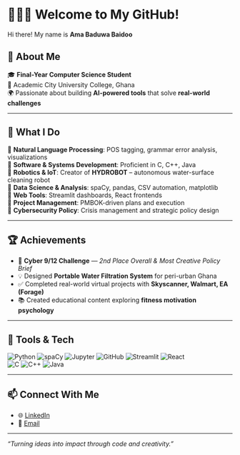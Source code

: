 # 👩🏽‍💻 Welcome to My GitHub!

Hi there! My name is **Ama Baduwa Baidoo**

## 🚀 About Me

🎓 **Final-Year Computer Science Student**  
📍 Academic City University College, Ghana  
🌍 Passionate about building **AI-powered tools** that solve **real-world challenges**

---

## 💼 What I Do

🔹 **Natural Language Processing**: POS tagging, grammar error analysis, visualizations  
🔹 **Software & Systems Development**: Proficient in C, C++, Java  
🔹 **Robotics & IoT**: Creator of **HYDROBOT** – autonomous water-surface cleaning robot  
🔹 **Data Science & Analysis**: spaCy, pandas, CSV automation, matplotlib  
🔹 **Web Tools**: Streamlit dashboards, React frontends  
🔹 **Project Management**: PMBOK-driven plans and execution  
🔹 **Cybersecurity Policy**: Crisis management and strategic policy design


---

## 🏆 Achievements

- 🥈 **Cyber 9/12 Challenge** — *2nd Place Overall & Most Creative Policy Brief*
- 💡 Designed **Portable Water Filtration System** for peri-urban Ghana  
- ✅ Completed real-world virtual projects with **Skyscanner, Walmart, EA (Forage)**  
- 📚 Created educational content exploring **fitness motivation psychology**

---

## 🔧 Tools & Tech

![Python](https://img.shields.io/badge/Python-FFD43B?style=for-the-badge&logo=python&logoColor=blue)
![spaCy](https://img.shields.io/badge/spaCy-000000?style=for-the-badge&logo=spacy&logoColor=white)
![Jupyter](https://img.shields.io/badge/Jupyter-F37626?style=for-the-badge&logo=Jupyter&logoColor=white)
![GitHub](https://img.shields.io/badge/GitHub-181717?style=for-the-badge&logo=github&logoColor=white)
![Streamlit](https://img.shields.io/badge/Streamlit-FF4B4B?style=for-the-badge&logo=streamlit&logoColor=white)
![React](https://img.shields.io/badge/React-20232A?style=for-the-badge&logo=react&logoColor=61DAFB)  
![C](https://img.shields.io/badge/C-00599C?style=for-the-badge&logo=c&logoColor=white)
![C++](https://img.shields.io/badge/C++-00599C?style=for-the-badge&logo=c%2B%2B&logoColor=white)
![Java](https://img.shields.io/badge/Java-ED8B00?style=for-the-badge&logo=java&logoColor=white)

---

## 📫 Connect With Me

- 🌐 [LinkedIn](www.linkedin.com/in/ama-baduwa-baidoo-567059253)
- 📩 [Email](mailto:nanaamabaidoo6@gmail.com)

---

_“Turning ideas into impact through code and creativity.”_
